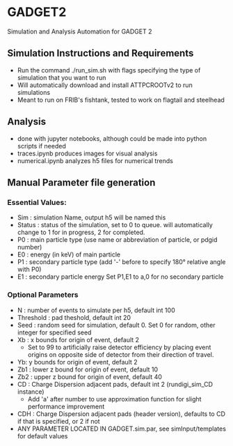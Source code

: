 # GADGET2
Simulation and Analysis Automation for GADGET 2

## Simulation Instructions and Requirements
- Run the command ./run_sim.sh with flags specifying the type of simulation that you want to run
- Will automatically download and install ATTPCROOTv2 to run simulations
- Meant to run on FRIB's fishtank, tested to work on flagtail and steelhead

## Analysis
- done with jupyter notebooks, although could be made into python scripts if needed
- traces.ipynb produces images for visual analysis
- numerical.ipynb analyzes h5 files for numerical trends

## Manual Parameter file generation
### Essential Values:
- Sim : simulation Name, output h5 will be named this
- Status : status of the simulation, set to 0 to queue. will automatically change to 1 for in progress, 2 for completed.
- P0 : main particle type (use name or abbreviation of particle, or pdgid number)
- E0 : energy (in keV) of main particle
- P1 : secondary particle type (add '-' before to specify 180° relative angle with P0)
- E1 : secondary particle energy
Set P1,E1 to a,0 for no secondary particle

### Optional Parameters
- N : number of events to simulate per h5, default int 100
- Threshold : pad theshold, default int 20
- Seed : random seed for simulation, default 0. Set 0 for random, other integer for specified seed
- Xb : x bounds for origin of event, default 2
    - Set to 99 to artificially raise detector efficiency by placing event origins on opposite side of detector from their direction of travel.
- Yb: y bounds for origin of event, default 2
- Zb1 : lower z bound for origin of event, default 10
- Zb2 : upper z bound for origin of event, default 40
- CD : Charge Dispersion adjacent pads, default int 2 (rundigi_sim_CD instance)
    - Add 'a' after number to use approximation function for slight performance improvement
- CDH : Charge Dispersion adjacent pads (header version), defaults to CD if that is specified, or 2 if not
- ANY PARAMETER LOCATED IN GADGET.sim.par, see simInput/templates for default values